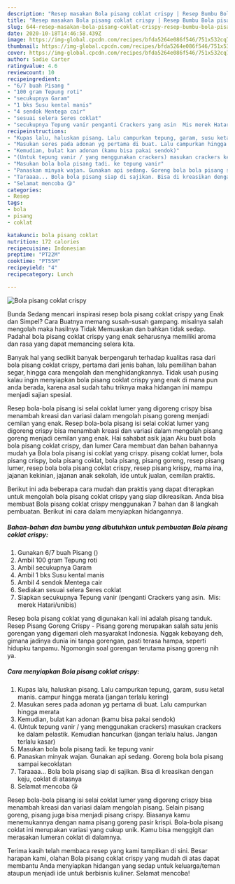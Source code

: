 ```yaml
---
description: "Resep masakan Bola pisang coklat crispy | Resep Bumbu Bola pisang coklat crispy Yang Paling Enak"
title: "Resep masakan Bola pisang coklat crispy | Resep Bumbu Bola pisang coklat crispy Yang Paling Enak"
slug: 644-resep-masakan-bola-pisang-coklat-crispy-resep-bumbu-bola-pisang-coklat-crispy-yang-paling-enak
date: 2020-10-18T14:46:58.439Z
image: https://img-global.cpcdn.com/recipes/bfda5264e086f546/751x532cq70/bola-pisang-coklat-crispy-foto-resep-utama.jpg
thumbnail: https://img-global.cpcdn.com/recipes/bfda5264e086f546/751x532cq70/bola-pisang-coklat-crispy-foto-resep-utama.jpg
cover: https://img-global.cpcdn.com/recipes/bfda5264e086f546/751x532cq70/bola-pisang-coklat-crispy-foto-resep-utama.jpg
author: Sadie Carter
ratingvalue: 4.6
reviewcount: 10
recipeingredient:
- "6/7 buah Pisang "
- "100 gram Tepung roti"
- "secukupnya Garam"
- "1 bks Susu kental manis"
- "4 sendok Mentega cair"
- "sesuai selera Seres coklat"
- "secukupnya Tepung vanir penganti Crackers yang asin  Mis merek Hatariunibis"
recipeinstructions:
- "Kupas lalu, haluskan pisang. Lalu campurkan tepung, garam, susu ketal manis. campur hingga merata (jangan terlalu kering)"
- "Masukan seres pada adonan yg pertama di buat. Lalu campurkan hingga merata"
- "Kemudian, bulat kan adonan (kamu bisa pakai sendok)"
- "(Untuk tepung vanir / yang menggunakan crackers) masukan crackers ke dalam pelastik. Kemudian hancurkan (jangan terlalu halus. Jangan terlalu kasar)"
- "Masukan bola bola pisang tadi. ke tepung vanir"
- "Panaskan minyak wajan. Gunakan api sedang. Goreng bola bola pisang sampai kecoklatan"
- "Taraaaa... Bola bola pisang siap di sajikan. Bisa di kreasikan dengan keju, coklat di atasnya"
- "Selamat mencoba 😘"
categories:
- Resep
tags:
- bola
- pisang
- coklat

katakunci: bola pisang coklat 
nutrition: 172 calories
recipecuisine: Indonesian
preptime: "PT22M"
cooktime: "PT55M"
recipeyield: "4"
recipecategory: Lunch

---
```



![Bola pisang coklat crispy](https://img-global.cpcdn.com/recipes/bfda5264e086f546/751x532cq70/bola-pisang-coklat-crispy-foto-resep-utama.jpg)

Bunda Sedang mencari inspirasi resep bola pisang coklat crispy yang Enak dan Simpel? Cara Buatnya memang susah-susah gampang. misalnya salah mengolah maka hasilnya Tidak Memuaskan dan bahkan tidak sedap. Padahal bola pisang coklat crispy yang enak seharusnya memiliki aroma dan rasa yang dapat memancing selera kita.

Banyak hal yang sedikit banyak berpengaruh terhadap kualitas rasa dari bola pisang coklat crispy, pertama dari jenis bahan, lalu pemilihan bahan segar, hingga cara mengolah dan menghidangkannya. Tidak usah pusing kalau ingin menyiapkan bola pisang coklat crispy yang enak di mana pun anda berada, karena asal sudah tahu triknya maka hidangan ini mampu menjadi sajian spesial.

Resep bola-bola pisang isi selai coklat lumer yang digoreng crispy bisa menambah kreasi dan variasi dalam mengolah pisang goreng menjadi cemilan yang enak. Resep bola-bola pisang isi selai coklat lumer yang digoreng crispy bisa menambah kreasi dan variasi dalam mengolah pisang goreng menjadi cemilan yang enak. Hai sahabat asik jajan Aku buat bola bola pisang coklat crispy, dan lumer Cara membuat dan bahan bahannya mudah ya Bola bola pisang isi coklat yang crispy. pisang coklat lumer, bola pisang crispy, bola pisang coklat, bola pisang, pisang goreng, resep pisang lumer, resep bola bola pisang coklat crispy, resep pisang krispy, mama ina, jajanan kekinian, jajanan anak sekolah, ide untuk jualan, cemilan praktis.


Berikut ini ada beberapa cara mudah dan praktis yang dapat diterapkan untuk mengolah bola pisang coklat crispy yang siap dikreasikan. Anda bisa membuat Bola pisang coklat crispy menggunakan 7 bahan dan 8 langkah pembuatan. Berikut ini cara dalam menyiapkan hidangannya.

<!--inarticleads1-->

##### Bahan-bahan dan bumbu yang dibutuhkan untuk pembuatan Bola pisang coklat crispy:

1. Gunakan 6/7 buah Pisang ()
1. Ambil 100 gram Tepung roti
1. Ambil secukupnya Garam
1. Ambil 1 bks Susu kental manis
1. Ambil 4 sendok Mentega cair
1. Sediakan sesuai selera Seres coklat
1. Siapkan secukupnya Tepung vanir (penganti Crackers yang asin.  Mis: merek Hatari/unibis)


Resep bola pisang coklat yang digunakan kali ini adalah pisang tanduk. Resep Pisang Goreng Crispy - Pisang goreng merupakan salah satu jenis gorengan yang digemari oleh masyarakat Indonesia. Nggak kebayang deh, gimana jadinya dunia ini tanpa gorengan, pasti terasa hampa, seperti hidupku tanpamu. Ngomongin soal gorengan terutama pisang goreng nih ya. 

<!--inarticleads2-->

##### Cara menyiapkan Bola pisang coklat crispy:

1. Kupas lalu, haluskan pisang. Lalu campurkan tepung, garam, susu ketal manis. campur hingga merata (jangan terlalu kering)
1. Masukan seres pada adonan yg pertama di buat. Lalu campurkan hingga merata
1. Kemudian, bulat kan adonan (kamu bisa pakai sendok)
1. (Untuk tepung vanir / yang menggunakan crackers) masukan crackers ke dalam pelastik. Kemudian hancurkan (jangan terlalu halus. Jangan terlalu kasar)
1. Masukan bola bola pisang tadi. ke tepung vanir
1. Panaskan minyak wajan. Gunakan api sedang. Goreng bola bola pisang sampai kecoklatan
1. Taraaaa... Bola bola pisang siap di sajikan. Bisa di kreasikan dengan keju, coklat di atasnya
1. Selamat mencoba 😘


Resep bola-bola pisang isi selai coklat lumer yang digoreng crispy bisa menambah kreasi dan variasi dalam mengolah pisang. Selain pisang goreng, pisang juga bisa menjadi pisang crispy. Biasanya kamu menemukannya dengan nama pisang goreng pasir krispi. Bola-bola pisang coklat ini merupakan variasi yang cukup unik. Kamu bisa menggigit dan merasakan lumeran coklat di dalamnya. 

Terima kasih telah membaca resep yang kami tampilkan di sini. Besar harapan kami, olahan Bola pisang coklat crispy yang mudah di atas dapat membantu Anda menyiapkan hidangan yang sedap untuk keluarga/teman ataupun menjadi ide untuk berbisnis kuliner. Selamat mencoba!
